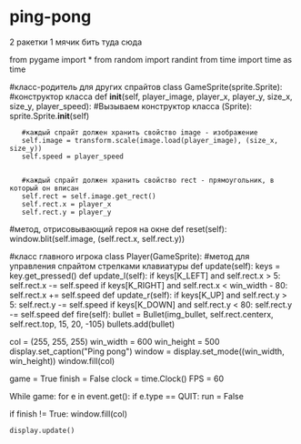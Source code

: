 # ping-pong
2 ракетки
1 мячик
бить туда сюда

from pygame import *
from random import randint
from time import time as time

#класс-родитель для других спрайтов
class GameSprite(sprite.Sprite):
 #конструктор класса
   def __init__(self, player_image, player_x, player_y, size_x, size_y, player_speed):
       #Вызываем конструктор класса (Sprite):
       sprite.Sprite.__init__(self)


       #каждый спрайт должен хранить свойство image - изображение
       self.image = transform.scale(image.load(player_image), (size_x, size_y))
       self.speed = player_speed


       #каждый спрайт должен хранить свойство rect - прямоугольник, в который он вписан
       self.rect = self.image.get_rect()
       self.rect.x = player_x
       self.rect.y = player_y
 #метод, отрисовывающий героя на окне
   def reset(self):
       window.blit(self.image, (self.rect.x, self.rect.y))


#класс главного игрока
class Player(GameSprite):
   #метод для управления спрайтом стрелками клавиатуры
   def update(self):
       keys = key.get_pressed()
   def update_l(self):
       if keys[K_LEFT] and self.rect.x > 5:
           self.rect.x -= self.speed
       if keys[K_RIGHT] and self.rect.x < win_width - 80:
           self.rect.x += self.speed
   def update_r(self):
       if keys[K_UP] and self.rect.y > 5:
           self.rect.y -= self.speed
       if keys[K_DOWN] and self.rect.y < 80:
           self.rect.y -= self.speed
   def fire(self):
        bullet = Bullet(img_bullet, self.rect.centerx, self.rect.top, 15, 20, -105)
        bullets.add(bullet)


col = (255, 255, 255) 
win_width = 600
win_height = 500
display.set_caption("Ping pong")
window = display.set_mode((win_width, win_height))
window.fill(col)

game = True
finish = False
clock = time.Clock()
FPS = 60

While game:
    for e in event.get():
        if e.type == QUIT:
           run = False


 if finish != True:
       window.fill(col)




    display.update()
